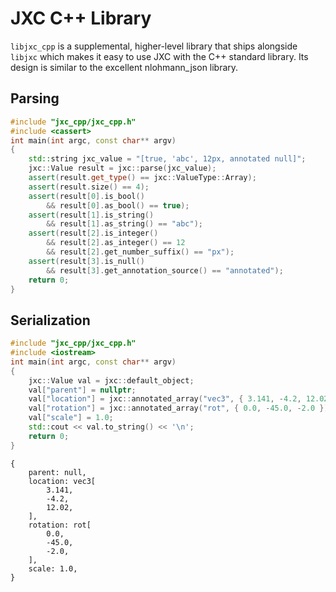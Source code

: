 # JXC C++ Library

`libjxc_cpp` is a supplemental, higher-level library that ships alongside `libjxc` which makes it easy to use JXC with the C++ standard library. Its design is similar to the excellent nlohmann_json library.

## Parsing

```cpp
#include "jxc_cpp/jxc_cpp.h"
#include <cassert>
int main(int argc, const char** argv)
{
    std::string jxc_value = "[true, 'abc', 12px, annotated null]";
    jxc::Value result = jxc::parse(jxc_value);
    assert(result.get_type() == jxc::ValueType::Array);
    assert(result.size() == 4);
    assert(result[0].is_bool()
        && result[0].as_bool() == true);
    assert(result[1].is_string()
        && result[1].as_string() == "abc");
    assert(result[2].is_integer()
        && result[2].as_integer() == 12
        && result[2].get_number_suffix() == "px");
    assert(result[3].is_null()
        && result[3].get_annotation_source() == "annotated");
    return 0;
}
```

## Serialization

```cpp
#include "jxc_cpp/jxc_cpp.h"
#include <iostream>
int main(int argc, const char** argv)
{
    jxc::Value val = jxc::default_object;
    val["parent"] = nullptr;
    val["location"] = jxc::annotated_array("vec3", { 3.141, -4.2, 12.02 });
    val["rotation"] = jxc::annotated_array("rot", { 0.0, -45.0, -2.0 });
    val["scale"] = 1.0;
    std::cout << val.to_string() << '\n';
    return 0;
}
```

```jxc
{
    parent: null,
    location: vec3[
        3.141,
        -4.2,
        12.02,
    ],
    rotation: rot[
        0.0,
        -45.0,
        -2.0,
    ],
    scale: 1.0,
}
```
